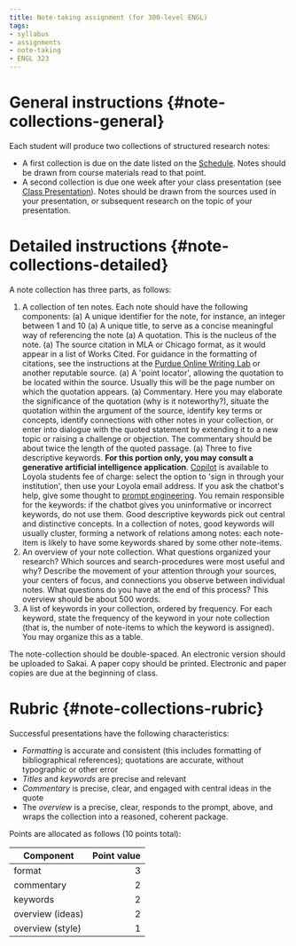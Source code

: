 ```yaml
---
title: Note-taking assignment (for 300-level ENGL)
tags:
- syllabus
- assignments
- note-taking
- ENGL 323
---
```


# General instructions {#note-collections-general}
Each student will produce two collections of structured research notes:

- A first collection is due on the date listed on the [Schedule](#schedule).
  Notes should be drawn from course materials read to that point.
- A second collection is due one week after your class presentation (see [Class Presentation](#class-presentation)).
  Notes should be drawn from the sources used in your presentation, or subsequent research on the topic of your presentation.

# Detailed instructions {#note-collections-detailed}
A note collection has three parts, as follows:

1. A collection of ten notes. Each note should have the following components:
   (a) A unique identifier for the note, for instance, an integer between 1 and 10
   (a) A unique title, to serve as a concise meaningful way of referencing the note
   (a) A quotation. This is the nucleus of the note.
   (a) The source citation in MLA or Chicago format, as it would appear in a list of Works Cited.
      For guidance in the formatting of citations, see the instructions at the [Purdue Online Writing Lab](https://owl.purdue.edu/owl/research_and_citation/index.html) or another reputable source.
   (a) A 'point locator', allowing the quotation to be located within the source. Usually this will be the page number on which the quotation appears.
   (a) Commentary.
      Here you may elaborate the significance of the quotation (why is it noteworthy?),
      situate the quotation within the argument of the source,
      identify key terms or concepts,
      identify connections with other notes in your collection,
      or enter into dialogue with the quoted statement by extending it to a new topic or raising a challenge or objection.
      The commentary should be about twice the length of the quoted passage.
   (a) Three to five descriptive keywords. **For this portion only, you may consult a generative artificial intelligence application**.
      [Copilot](https://copilot.microsoft.com/) is available to Loyola students fee of charge: select the option to 'sign in through your institution', then use your Loyola email address.
      If you ask the chatbot's help, give some thought to [prompt engineering](https://en.wikipedia.org/wiki/Prompt_engineering).
      You remain responsible for the keywords: if the chatbot gives you uninformative or incorrect keywords, do not use them.
      Good descriptive keywords pick out central and distinctive concepts.
      In a collection of notes, good keywords will usually cluster, forming a network of relations among notes: each note-item is likely to have some keywords shared by some other note-items.
1. An overview of your note collection.
What questions organized your research?
Which sources and search-procedures were most useful and why?
Describe the movement of your attention through your sources, your centers of focus, and connections you observe between individual notes.
What questions do you have at the end of this process?
This overview should be about 500 words.
1. A list of keywords in your collection, ordered by frequency.
   For each keyword, state the frequency of the keyword in your note collection (that is, the number of note-items to which the keyword is assigned).
   You may organize this as a table.

The note-collection should be double-spaced.
An electronic version should be uploaded to Sakai.
A paper copy should be printed.
Electronic and paper copies are due at the beginning of class.

# Rubric {#note-collections-rubric}

Successful presentations have the following characteristics:

- *Formatting* is accurate and consistent (this includes formatting of bibliographical references); quotations are accurate, without typographic or other error
- *Titles* and *keywords* are precise and relevant
- *Commentary* is precise, clear, and engaged with central ideas in the quote
- The *overview* is a precise, clear, responds to the prompt, above, and wraps the collection into a reasoned, coherent package.

Points are allocated as follows (10 points total):

Component | Point value
----------|------------:
format | 3
commentary | 2
keywords | 2
overview (ideas) | 2
overview (style) | 1
